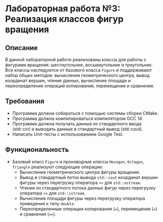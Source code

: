 # Лабораторная работа №3: Реализация классов фигур вращения

## Описание

В данной лабораторной работе реализованы классы для работы с фигурами вращения: шестиугольник, восьмиугольник и треугольник. Все классы наследуются от базового класса `Figure` и поддерживают набор общих методов: вычисление геометрического центра, вывод координат вершин, чтение данных, вычисление площади и переопределение операций копирования, перемещения и сравнения.

## Требования

- Программа должна собираться с помощью системы сборки CMake.
- Программа должна компилироваться компилятором GCC 14.
- Программа должна получать данные из стандартного ввода (std::cin) и выводить данные в стандартный вывод (std::cout).
- Написать Unit-тесты с использованием Google Test.

## Функциональность

- Базовый класс `Figure` и производные классы `Hexagon`, `Octagon`, `Triangle` реализуют следующие операции:
  - Вычисление геометрического центра фигуры вращения.
  - Вывод в стандартный поток вывода `std::cout` координат вершин фигуры через перегрузку оператора `<<` для `std::ostream`.
  - Чтение из стандартного потока данных фигур через перегрузку оператора `>>` для `std::istream`.
  - Вычисление площади фигуры через перегрузку оператора приведения к типу `double`.
  - Переопределенные операции копирования (`=`), перемещения (`=`) и сравнения (`==`).

